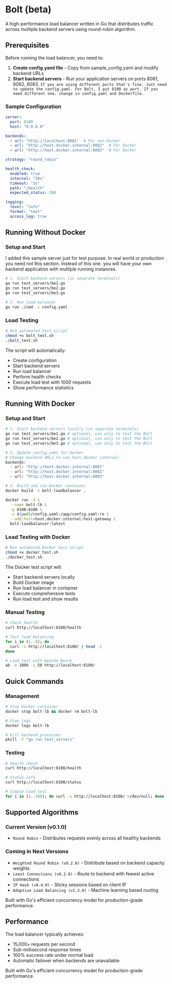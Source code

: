 # Bolt (beta)

A high-performance load balancer written in Go that distributes traffic across multiple backend servers using round-robin algorithm.

## Prerequisites

Before running the load balancer, you need to:

1. **Create config.yaml file** - Copy from sample_config.yaml and modify backend URLs
2. **Start backend servers** - Run your application servers on ports 8081, 8082, 8083. `If you are using different ports that's fine. Just need to update the config.yaml. For Bolt, I put 8100 as port. If you need different one. change in config.yaml and Dockerfile. `

### Sample Configuration

```yaml
server:
  port: 8100
  host: "0.0.0.0"

backends:
  - url: "http://localhost:8081"  # For non-Docker
  - url: "http://host.docker.internal:8082"  # For Docker  
  - url: "http://host.docker.internal:8083"  # For Docker

strategy: "round_robin"

health_check:
  enabled: true
  interval: "30s"
  timeout: "5s"
  path: "/health"
  expected_status: 200

logging:
  level: "info"
  format: "text"
  access_log: true
```

## Running Without Docker

### Setup and Start
I added this sample server just for test purpose. In real world or production you need not this section. Instead of this one. you will have your own backend application with multiple running instances.
```bash
# 1. Start backend servers (in separate terminals)
go run test_servers/be1.go
go run test_servers/be2.go  
go run test_servers/be3.go

# 2. Run load balancer
go run ./cmd -c config.yaml
```

### Load Testing
```bash
# Run automated test script
chmod +x bolt_test.sh
./bolt_test.sh
```

The script will automatically:
- Create configuration
- Start backend servers  
- Run load balancer
- Perform health checks
- Execute load test with 1000 requests
- Show performance statistics

## Running With Docker

### Setup and Start
```bash
# 1. Start backend servers locally (in separate terminals)
go run test_servers/be1.go # optional, use only to test the Bolt
go run test_servers/be2.go # optional, use only to test the Bolt
go run test_servers/be3.go # optional, use only to test the Bolt

# 2. Update config.yaml for Docker
# Change backend URLs to use host.docker.internal:
backends:
  - url: "http://host.docker.internal:8081"
  - url: "http://host.docker.internal:8082" 
  - url: "http://host.docker.internal:8083"

# 3. Build and run Docker container
docker build -t bolt-loadbalancer .

docker run -d \
  --name bolt-lb \
  -p 8100:8100 \
  -v $(pwd)/config.yaml:/app/config.yaml:ro \
  --add-host=host.docker.internal:host-gateway \
  bolt-loadbalancer:latest
```

### Load Testing with Docker
```bash
# Run automated Docker test script
chmod +x docker_test.sh
./docker_test.sh
```

The Docker test script will:
- Start backend servers locally
- Build Docker image
- Run load balancer in container
- Execute comprehensive tests
- Run load test and show results

### Manual Testing
```bash
# Check health
curl http://localhost:8100/health

# Test load balancing  
for i in {1..6}; do
  curl -s http://localhost:8100/ | head -1
done

# Load test with Apache Bench
ab -n 1000 -c 50 http://localhost:8100/
```

## Quick Commands

### Management
```bash
# Stop Docker container
docker stop bolt-lb && docker rm bolt-lb

# View logs
docker logs bolt-lb

# Kill backend processes
pkill -f "go run test_servers"
```

### Testing
```bash
# Health check
curl http://localhost:8100/health

# Status info  
curl http://localhost:8100/status

# Simple load test
for i in {1..100}; do curl -s http://localhost:8100/ >/dev/null; done
```

## Supported Algorithms

### Current Version (v0.1.0)

- `Round Robin` - Distributes requests evenly across all healthy backends

### Coming in Next Versions
- `Weighted Round Robin (v0.2.0)` - Distribute based on backend capacity weights
- `Least Connections (v0.2.0)` - Route to backend with fewest active connections
- `IP Hash (v0.4.0)` - Sticky sessions based on client IP
- `Adaptive Load Balancing (v1.2.0)` - Machine learning based routing

Built with Go's efficient concurrency model for production-grade performance.

## Performance

The load balancer typically achieves:
- 15,000+ requests per second
- Sub-millisecond response times
- 100% success rate under normal load
- Automatic failover when backends are unavailable

Built with Go's efficient concurrency model for production-grade performance.